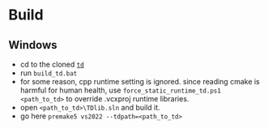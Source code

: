 # Build

## Windows
- cd to the cloned [`td`](https://github.com/tdlib/td)
- run `build_td.bat`
- for some reason, cpp runtime setting is ignored. since reading cmake is harmful for human health, use `force_static_runtime_td.ps1 <path_to_td>` to override .vcxproj runtime libraries.
- open `<path_to_td>\TDlib.sln` and build it.
- go here `premake5 vs2022 --tdpath=<path_to_td>`